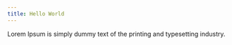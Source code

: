 ```yaml
---
title: Hello World
---
```


Lorem Ipsum is simply dummy text of the printing and typesetting industry.
